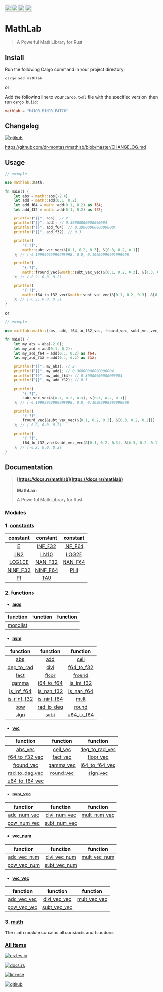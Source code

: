 [<img alt="github" src="https://img.shields.io/badge/github-dr%20montasir%20/%20mathlab-8da0cb?style=for-the-badge&labelColor=555555&logo=github" height="22">](https://github.com/dr-montasir/mathlab)[<img alt="crates.io" src="https://img.shields.io/crates/v/mathlab.svg?style=for-the-badge&color=fc8d62&logo=rust" height="22">](https://crates.io/crates/mathlab)[<img alt="docs.rs" src="https://img.shields.io/badge/docs.rs-mathlab-66c2a5?style=for-the-badge&labelColor=555555&logo=docs.rs" height="22">](https://docs.rs/mathlab)[<img alt="license" src="https://img.shields.io/badge/license-apache_2.0-4a98f7.svg?style=for-the-badge&labelColor=555555&logo=apache" height="22">](https://choosealicense.com/licenses/apache-2.0)

# MathLab

> A Powerful Math Library for Rust

## Install

Run the following Cargo command in your project directory:

```shell
cargo add mathlab
```

or

Add the following line to your `Cargo.toml` file with the specified version, then run `cargo build`:

```toml
mathlab = "MAJOR.MINOR.PATCH"
```

## Changelog

[![github](https://img.shields.io/badge/github-%20changelog-8da0cb?style=for-the-badge&labelColor=555555&logo=github)](https://github.com/dr-montasir/mathlab/blob/master/CHANGELOG.md)

https://github.com/dr-montasir/mathlab/blob/master/CHANGELOG.md

## Usage

```rust
// example

use mathlab::math;

fn main() {
    let abs = math::abs(-2.0);
    let add = math::add(0.1, 0.2);
    let add_f64 = math::add(0.1, 0.2) as f64;
    let add_f32 = math::add(0.1, 0.2) as f32;

    println!("{}", abs); // 2
    println!("{}", add); // 0.30000000000000004
    println!("{}", add_f64); // 0.30000000000000004
    println!("{}", add_f32); // 0.3

    println!(
        "{:?}",
        math::subt_vec_vec(&[0.1, 0.2, 0.3], &[0.3, 0.2, 0.1])
    ); // [-0.19999999999999998, 0.0, 0.19999999999999998]

    println!(
        "{:?}",
        math::fround_vec(&math::subt_vec_vec(&[0.1, 0.2, 0.3], &[0.3, 0.2, 0.1]))
    ); // [-0.2, 0.0, 0.2]

    println!(
        "{:?}",
        math::f64_to_f32_vec(&math::subt_vec_vec(&[0.1, 0.2, 0.3], &[0.3, 0.2, 0.1]))
    ); // [-0.2, 0.0, 0.2]
}
```

or

```rust
// example

use mathlab::math::{abs, add, f64_to_f32_vec, fround_vec, subt_vec_vec};

fn main() {
    let my_abs = abs(-2.0);
    let my_add = add(0.1, 0.2);
    let my_add_f64 = add(0.1, 0.2) as f64;
    let my_add_f32 = add(0.1, 0.2) as f32;

    println!("{}", my_abs); // 2
    println!("{}", my_add); // 0.30000000000000004
    println!("{}", my_add_f64); // 0.30000000000000004
    println!("{}", my_add_f32); // 0.3

    println!(
        "{:?}",
        subt_vec_vec(&[0.1, 0.2, 0.3], &[0.3, 0.2, 0.1])
    ); // [-0.19999999999999998, 0.0, 0.19999999999999998]

    println!(
        "{:?}",
        fround_vec(&subt_vec_vec(&[0.1, 0.2, 0.3], &[0.3, 0.2, 0.1]))
    ); // [-0.2, 0.0, 0.2]

    println!(
        "{:?}",
        f64_to_f32_vec(&subt_vec_vec(&[0.1, 0.2, 0.3], &[0.3, 0.2, 0.1]))
    ); // [-0.2, 0.0, 0.2]
}
```

## Documentation

> #### **[https://docs.rs/mathlab](https://docs.rs/mathlab)**
>
> **MathLab :**
>
> A Powerful Math Library for Rust

### Modules

### 1. [constants](https://docs.rs/mathlab/latest/mathlab/constants/index.html)

|                                      constant                                       |                                      constant                                       |                                     constant                                      |
| :---------------------------------------------------------------------------------: | :---------------------------------------------------------------------------------: | :-------------------------------------------------------------------------------: |
|        [E](https://docs.rs/mathlab/latest/mathlab/constants/constant.E.html)        |  [INF_F32](https://docs.rs/mathlab/latest/mathlab/constants/constant.INF_F32.html)  | [INF_F64](https://docs.rs/mathlab/latest/mathlab/constants/constant.INF_F64.html) |
|      [LN2](https://docs.rs/mathlab/latest/mathlab/constants/constant.LN2.html)      |     [LN10](https://docs.rs/mathlab/latest/mathlab/constants/constant.LN10.html)     |   [LOG2E](https://docs.rs/mathlab/latest/mathlab/constants/constant.LOG2E.html)   |
|   [LOG10E](https://docs.rs/mathlab/latest/mathlab/constants/constant.LOG10E.html)   |  [NAN_F32](https://docs.rs/mathlab/latest/mathlab/constants/constant.NAN_F32.html)  | [NAN_F64](https://docs.rs/mathlab/latest/mathlab/constants/constant.NAN_F64.html) |
| [NINF_F32](https://docs.rs/mathlab/latest/mathlab/constants/constant.NINF_F32.html) | [NINF_F64](https://docs.rs/mathlab/latest/mathlab/constants/constant.NINF_F64.html) |     [PHI](https://docs.rs/mathlab/latest/mathlab/constants/constant.PHI.html)     |
|       [PI](https://docs.rs/mathlab/latest/mathlab/constants/constant.PI.html)       |      [TAU](https://docs.rs/mathlab/latest/mathlab/constants/constant.TAU.html)      |                                                                                   |

### 2. [functions](https://docs.rs/mathlab/latest/mathlab/functions/index.html)

- #### [args](https://docs.rs/mathlab/latest/mathlab/functions/args/index.html)

|                           function                           | function | function |
| :----------------------------------------------------------: | :------: | :------: |
| [monolist](https://docs.rs/mathlab/latest/mathlab/functions/args/fn.monolist.html) |          |          |

- #### [num](https://docs.rs/mathlab/latest/mathlab/functions/num/index.html)

|                           function                           |                           function                           |                           function                           |
| :----------------------------------------------------------: | :----------------------------------------------------------: | :----------------------------------------------------------: |
| [abs](https://docs.rs/mathlab/latest/mathlab/functions/num/fn.abs.html) | [add](https://docs.rs/mathlab/latest/mathlab/functions/num/fn.add.html) | [ceil](https://docs.rs/mathlab/latest/mathlab/functions/num/fn.ceil.html) |
| [deg_to_rad](https://docs.rs/mathlab/latest/mathlab/functions/num/fn.deg_to_rad.html) | [divi](https://docs.rs/mathlab/latest/mathlab/functions/num/fn.divi.html) | [f64_to_f32](https://docs.rs/mathlab/latest/mathlab/functions/num/fn.f64_to_f32.html) |
| [fact](https://docs.rs/mathlab/latest/mathlab/functions/num/fn.fact.html) | [floor](https://docs.rs/mathlab/latest/mathlab/functions/num/fn.floor.html) | [fround](https://docs.rs/mathlab/latest/mathlab/functions/num/fn.fround.html) |
| [gamma](https://docs.rs/mathlab/latest/mathlab/functions/num/fn.gamma.html) | [i64_to_f64](https://docs.rs/mathlab/latest/mathlab/functions/num/fn.i64_to_f64.html) | [is_inf_f32](https://docs.rs/mathlab/latest/mathlab/functions/num/fn.is_inf_f32.html) |
| [is_inf_f64](https://docs.rs/mathlab/latest/mathlab/functions/num/fn.is_inf_f64.html) | [is_nan_f32](https://docs.rs/mathlab/latest/mathlab/functions/num/fn.is_nan_f32.html) | [is_nan_f64](https://docs.rs/mathlab/latest/mathlab/functions/num/fn.is_nan_f64.html) |
| [is_ninf_f32](https://docs.rs/mathlab/latest/mathlab/functions/num/fn.is_ninf_f32.html) | [is_ninf_f64](https://docs.rs/mathlab/latest/mathlab/functions/num/fn.is_ninf_f64.html) | [mult](https://docs.rs/mathlab/latest/mathlab/functions/num/fn.mult.html) |
| [pow](https://docs.rs/mathlab/latest/mathlab/functions/num/fn.pow.html) | [rad_to_deg](https://docs.rs/mathlab/latest/mathlab/functions/num/fn.rad_to_deg.html) | [round](https://docs.rs/mathlab/latest/mathlab/functions/num/fn.round.html) |
| [sign](https://docs.rs/mathlab/latest/mathlab/functions/num/fn.sign.html) | [subt](https://docs.rs/mathlab/latest/mathlab/functions/num/fn.subt.html) | [u64_to_f64](https://docs.rs/mathlab/latest/mathlab/functions/num/fn.u64_to_f64.html) |

- #### [vec](https://docs.rs/mathlab/latest/mathlab/functions/vec/index.html)

|                           function                           |                           function                           |                           function                           |
| :----------------------------------------------------------: | :----------------------------------------------------------: | :----------------------------------------------------------: |
| [abs_vec](https://docs.rs/mathlab/latest/mathlab/functions/vec/fn.abs_vec.html) | [ceil_vec](https://docs.rs/mathlab/latest/mathlab/functions/vec/fn.ceil_vec.html) | [deg_to_rad_vec](https://docs.rs/mathlab/latest/mathlab/functions/vec/fn.deg_to_rad_vec.html) |
| [f64_to_f32_vec](https://docs.rs/mathlab/latest/mathlab/functions/vec/fn.f64_to_f32_vec.html) | [fact_vec](https://docs.rs/mathlab/latest/mathlab/functions/vec/fn.fact_vec.html) | [floor_vec](https://docs.rs/mathlab/latest/mathlab/functions/vec/fn.floor_vec.html) |
| [fround_vec](https://docs.rs/mathlab/latest/mathlab/functions/vec/fn.fround_vec.html) | [gamma_vec](https://docs.rs/mathlab/latest/mathlab/functions/vec/fn.gamma_vec.html) | [i64_to_f64_vec](https://docs.rs/mathlab/latest/mathlab/functions/vec/fn.i64_to_f64_vec.html) |
| [rad_to_deg_vec](https://docs.rs/mathlab/latest/mathlab/functions/vec/fn.rad_to_deg_vec.html) | [round_vec](https://docs.rs/mathlab/latest/mathlab/functions/vec/fn.round_vec.html) | [sign_vec](https://docs.rs/mathlab/latest/mathlab/functions/vec/fn.sign_vec.html) |
| [u64_to_f64_vec](https://docs.rs/mathlab/latest/mathlab/functions/vec/fn.u64_to_f64_vec.html) |                                                              |                                                              |

- #### [num_vec](https://docs.rs/mathlab/latest/mathlab/functions/num_vec/index.html)

|                           function                           |                           function                           |                           function                           |
| :----------------------------------------------------------: | :----------------------------------------------------------: | :----------------------------------------------------------: |
| [add_num_vec](https://docs.rs/mathlab/latest/mathlab/functions/num_vec/fn.add_num_vec.html) | [divi_num_vec](https://docs.rs/mathlab/latest/mathlab/functions/num_vec/fn.divi_num_vec.html) | [mult_num_vec](https://docs.rs/mathlab/latest/mathlab/functions/num_vec/fn.mult_num_vec.html) |
| [pow_num_vec](https://docs.rs/mathlab/latest/mathlab/functions/num_vec/fn.pow_num_vec.html) | [subt_num_vec](https://docs.rs/mathlab/latest/mathlab/functions/num_vec/fn.subt_num_vec.html) |                                                              |

- #### [vec_num](https://docs.rs/mathlab/latest/mathlab/functions/vec_num/index.html)

|                           function                           |                           function                           |                           function                           |
| :----------------------------------------------------------: | :----------------------------------------------------------: | :----------------------------------------------------------: |
| [add_vec_num](https://docs.rs/mathlab/latest/mathlab/functions/vec_num/fn.add_vec_num.html) | [divi_vec_num](https://docs.rs/mathlab/latest/mathlab/functions/vec_num/fn.divi_vec_num.html) | [mult_vec_num](https://docs.rs/mathlab/latest/mathlab/functions/vec_num/fn.mult_vec_num.html) |
| [pow_vec_num](https://docs.rs/mathlab/latest/mathlab/functions/vec_num/fn.pow_vec_num.html) | [subt_vec_num](https://docs.rs/mathlab/latest/mathlab/functions/vec_num/fn.subt_vec_num.html) |                                                              |

- #### [vec_vec](https://docs.rs/mathlab/latest/mathlab/functions/vec_vec/index.html)

|                           function                           |                           function                           |                           function                           |
| :----------------------------------------------------------: | :----------------------------------------------------------: | :----------------------------------------------------------: |
| [add_vec_vec](https://docs.rs/mathlab/latest/mathlab/functions/vec_vec/fn.add_vec_vec.html) | [divi_vec_vec](https://docs.rs/mathlab/latest/mathlab/functions/vec_vec/fn.divi_vec_vec.html) | [mult_vec_vec](https://docs.rs/mathlab/latest/mathlab/functions/vec_vec/fn.mult_vec_vec.html) |
| [pow_vec_vec](https://docs.rs/mathlab/latest/mathlab/functions/vec_vec/fn.pow_vec_vec.html) | [subt_vec_vec](https://docs.rs/mathlab/latest/mathlab/functions/vec_vec/fn.subt_vec_vec.html) |                                                              |

### 3. [math](https://docs.rs/mathlab/latest/mathlab/math/index.html)

The math module contains all constants and functions.

### [All Items](https://docs.rs/mathlab/latest/mathlab/all.html)

[![crates.io](https://img.shields.io/crates/v/mathlab.svg?style=for-the-badge&color=fc8d62&logo=rust)](https://crates.io/crates/mathlab)

[![docs.rs](https://img.shields.io/badge/docs.rs-mathlab-66c2a5?style=for-the-badge&labelColor=555555&logo=docs.rs)](https://docs.rs/mathlab)

[![license](https://img.shields.io/badge/license-apache_2.0-4a98f7.svg?style=for-the-badge&labelColor=555555&logo=apache)](https://choosealicense.com/licenses/apache-2.0)

[![github](https://img.shields.io/badge/github-dr%20montasir%20/%20mathlab-8da0cb?style=for-the-badge&labelColor=555555&logo=github)](https://github.com/dr-montasir/mathlab)
